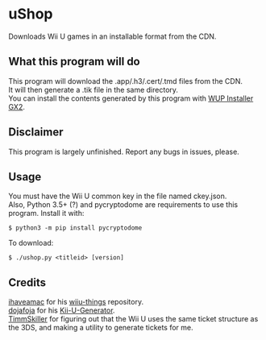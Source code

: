 # uShop
Downloads Wii U games in an installable format from the CDN.

## What this program will do
This program will download the .app/.h3/.cert/.tmd files from the CDN.  
It will then generate a .tik file in the same directory.  
You can install the contents generated by this program with [WUP Installer GX2](https://sourceforge.net/projects/wup-installer-gx2/).

## Disclaimer
This program is largely unfinished. Report any bugs in issues, please.

## Usage
You must have the Wii U common key in the file named ckey.json.  
Also, Python 3.5+ (?) and pycryptodome are requirements to use this program. Install it with:

    $ python3 -m pip install pycryptodome

To download:

    $ ./ushop.py <titleid> [version]

## Credits
[ihaveamac](https://github.com/ihaveamac) for his [wiiu-things](https://github.com/ihaveamac/wiiu-things) repository.  
[dojafoja](https://github.com/dojafoja) for his [Kii-U-Generator](https://github.com/dojafoja/Kii-U-Generator).  
[TimmSkiller](https://github.com/TimmSkiller) for figuring out that the Wii U uses the same ticket structure as the 3DS, and making a utility to generate tickets for me.
